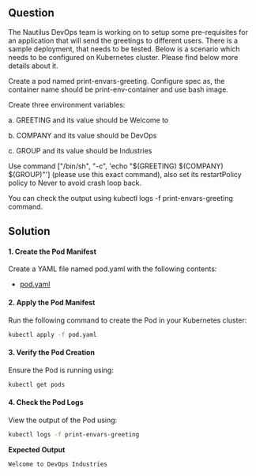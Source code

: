 ## Question
The Nautilus DevOps team is working on to setup some pre-requisites for an application that will send the greetings to different users. There is a sample deployment, that needs to be tested. Below is a scenario which needs to be configured on Kubernetes cluster. Please find below more details about it.

Create a pod named print-envars-greeting.
Configure spec as, the container name should be print-env-container and use bash image.

Create three environment variables:

a. GREETING and its value should be Welcome to

b. COMPANY and its value should be DevOps

c. GROUP and its value should be Industries

Use command ["/bin/sh", "-c", 'echo "$(GREETING) $(COMPANY) $(GROUP)"'] (please use this exact command), also set its restartPolicy policy to Never to avoid crash loop back.

You can check the output using kubectl logs -f print-envars-greeting command.

## Solution

#### 1. Create the Pod Manifest
Create a YAML file named pod.yaml with the following contents:

- [pod.yaml](./pod.yaml)

#### 2. Apply the Pod Manifest
Run the following command to create the Pod in your Kubernetes cluster:

```sh
kubectl apply -f pod.yaml
```

#### 3. Verify the Pod Creation
Ensure the Pod is running using:

```sh
kubectl get pods
```

#### 4. Check the Pod Logs
View the output of the Pod using:

```sh
kubectl logs -f print-envars-greeting
```

__Expected Output__
```sh
Welcome to DevOps Industries
```